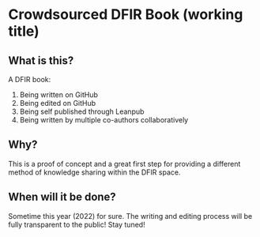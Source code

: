 # Crowdsourced DFIR Book (working title)

## What is this?

A DFIR book:

1. Being written on GitHub
2. Being edited on GitHub
3. Being self published through Leanpub
4. Being written by multiple co-authors collaboratively

## Why?

This is a proof of concept and a great first step for providing a different method of knowledge sharing within the DFIR space. 

## When will it be done?

Sometime this year (2022) for sure. The writing and editing process will be fully transparent to the public! Stay tuned!


